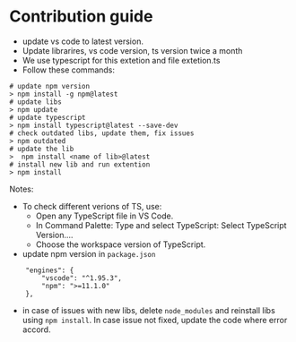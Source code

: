 # Contribution guide

- update vs code to latest version.
- Update librarires, vs code version, ts version twice a month
- We use typescript for this extetion and file extetion.ts
- Follow these commands:

```
# update npm version
> npm install -g npm@latest
# update libs
> npm update
# update typescript
> npm install typescript@latest --save-dev
# check outdated libs, update them, fix issues
> npm outdated
# update the lib
>  npm install <name of lib>@latest
# install new lib and run extention
> npm install
```

Notes:
- To check different verions of TS, use:
    - Open any TypeScript file in VS Code.
    - In Command Palette: Type and select TypeScript: Select TypeScript Version....
    - Choose the workspace version of TypeScript.
- update npm version in `package.json`
```
	"engines": {
		"vscode": "^1.95.3",
		"npm": ">=11.1.0"
	},
```
- in case of issues with new libs, delete `node_modules` and reinstall libs using `npm install`. In case issue not fixed, update the code where error accord.